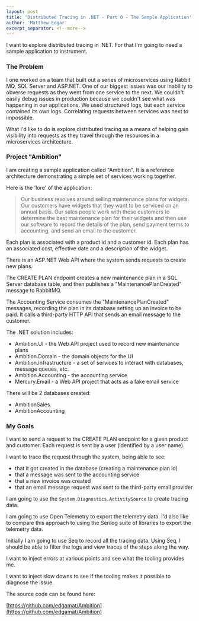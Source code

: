 ```yaml
---
layout: post
title: 'Distributed Tracing in .NET - Part 0 - The Sample Application'
author: 'Matthew Edgar'
excerpt_separator: <!--more-->
---
```


I want to explore distributed tracing in .NET. For that I'm going to need a sample application to instrument.

<!--more-->

### The Problem

I one worked on a team that built out a series of microservices using Rabbit MQ, SQL Server and ASP.NET. One of our biggest issues was our inability to
obverse requests as they went from one service to the next. We couldn't easily debug issues in production because we couldn't see what was happening
in our applications. We used structured logs, but each service contained its own logs. Correlating requests between services was next to impossible.

What I'd like to do is explore distributed tracing as a means of helping gain visibility into requests as they travel through the resources in a microservices
architecture. 

### Project "Ambition"

I am creating a sample application called "Ambition". It is a reference architecture demonstrating a simple set of services working together.

Here is the 'lore' of the application:

> Our business revolves around selling maintenance plans for widgets. Our customers have widgets that they want to be serviced on an annual basis. Our sales people work with these customers to determine the best maintenance plan for their widgets and then use our software to record the details of the plan, send payment terms to accounting, and send an email to the customer.

Each plan is associated with a product id and a customer id. Each plan has an associated cost, effective date and a description of the widget.

There is an ASP.NET Web API where the system sends requests to create new plans.

The CREATE PLAN endpoint creates a new maintenance plan in a SQL Server database table, and then publishes a "MaintenancePlanCreated" message to RabbitMQ.

The Accounting Service consumes the "MaintenancePlanCreated" messages, recording the plan in its database setting up an invoice to be paid. It calls a third-party HTTP API that sends an email message to the customer.

The .NET solution includes:

- Ambition.UI - the Web API project used to record new maintenance plans
- Ambition.Domain - the domain objects for the UI
- Ambition.Infrastructure - a set of services to interact with databases, message queues, etc.
- Ambition.Accounting - the accounting service
- Mercury.Email - a Web API project that acts as a fake email service

There will be 2 databases created:

- AmbitionSales
- AmbitionAccounting

### My Goals

I want to send a request to the CREATE PLAN endpoint for a given product and customer. Each request is sent by a user (identified by a user name).

I want to trace the request through the system, being able to see:
- that it got created in the database (creating a maintenance plan id)
- that a message was sent to the accounting service
- that a new invoice was created 
- that an email message request was sent to the third-party email provider 

I am going to use the `System.Diagnostics.ActivitySource` to create tracing data.

I am going to use Open Telemetry to export the telemetry data. I'd also like to compare this approach to using the Serilog suite of libraries to export the telemetry data.

Initially I am going to use Seq to record all the tracing data. Using Seq, I should be able to filter the logs and view traces of the steps along the way.

I want to inject errors at various points and see what the tooling provides me.

I want to inject slow downs to see if the tooling makes it possible to diagnose the issue.

The source code can be found here:

[https://github.com/edgamat/Ambition](https://github.com/edgamat/Ambition)

